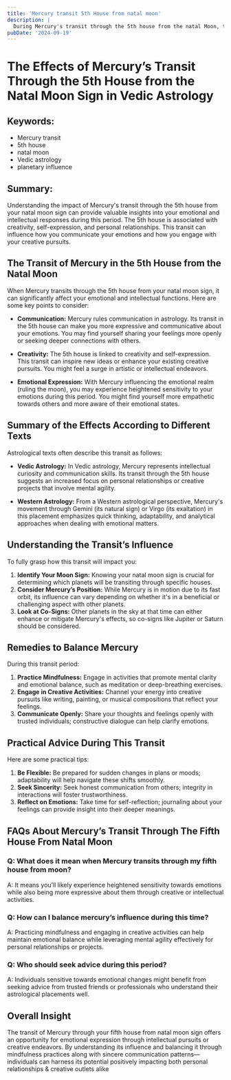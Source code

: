 ```yaml
---
title: 'Mercury transit 5th House from natal moon'
description: |
  During Mercury's transit through the 5th house from the natal Moon, the individual may experience quarrels with family, health issues, and a lack of success in personal endeavors. The period can be marked by mental stress, financial difficulties, and strained relationships.
pubDate: '2024-09-19'
---
```


# The Effects of Mercury’s Transit Through the 5th House from the Natal Moon Sign in Vedic Astrology

## Keywords:
- Mercury transit
- 5th house
- natal moon
- Vedic astrology
- planetary influence

## Summary:
Understanding the impact of Mercury's transit through the 5th house from your natal moon sign can provide valuable insights into your emotional and intellectual responses during this period. The 5th house is associated with creativity, self-expression, and personal relationships. This transit can influence how you communicate your emotions and how you engage with your creative pursuits.

## The Transit of Mercury in the 5th House from the Natal Moon

When Mercury transits through the 5th house from your natal moon sign, it can significantly affect your emotional and intellectual functions. Here are some key points to consider:

- **Communication:** Mercury rules communication in astrology. Its transit in the 5th house can make you more expressive and communicative about your emotions. You may find yourself sharing your feelings more openly or seeking deeper connections with others.
  
- **Creativity:** The 5th house is linked to creativity and self-expression. This transit can inspire new ideas or enhance your existing creative pursuits. You might feel a surge in artistic or intellectual endeavors.

- **Emotional Expression:** With Mercury influencing the emotional realm (ruling the moon), you may experience heightened sensitivity to your emotions during this period. You might find yourself more empathetic towards others and more aware of their emotional states.

## Summary of the Effects According to Different Texts

Astrological texts often describe this transit as follows:

- **Vedic Astrology:** In Vedic astrology, Mercury represents intellectual curiosity and communication skills. Its transit through the 5th house suggests an increased focus on personal relationships or creative projects that involve mental agility.

- **Western Astrology:** From a Western astrological perspective, Mercury's movement through Gemini (its natural sign) or Virgo (its exaltation) in this placement emphasizes quick thinking, adaptability, and analytical approaches when dealing with emotional matters.

## Understanding the Transit’s Influence

To fully grasp how this transit will impact you:

1. **Identify Your Moon Sign:** Knowing your natal moon sign is crucial for determining which planets will be transiting through specific houses.
2. **Consider Mercury’s Position:** While Mercury is in motion due to its fast orbit, its influence can vary depending on whether it's in a beneficial or challenging aspect with other planets.
3. **Look at Co-Signs:** Other planets in the sky at that time can either enhance or mitigate Mercury's effects, so co-signs like Jupiter or Saturn should be considered.

## Remedies to Balance Mercury

During this transit period:

1. **Practice Mindfulness:** Engage in activities that promote mental clarity and emotional balance, such as meditation or deep-breathing exercises.
2. **Engage in Creative Activities:** Channel your energy into creative pursuits like writing, painting, or musical compositions that reflect your feelings.
3. **Communicate Openly:** Share your thoughts and feelings openly with trusted individuals; constructive dialogue can help clarify emotions.

## Practical Advice During This Transit

Here are some practical tips:

1. **Be Flexible:** Be prepared for sudden changes in plans or moods; adaptability will help navigate these shifts smoothly.
2. **Seek Sincerity:** Seek honest communication from others; integrity in interactions will foster trustworthiness.
3. **Reflect on Emotions:** Take time for self-reflection; journaling about your feelings can provide insight into their deeper meanings.

## FAQs About Mercury’s Transit Through The Fifth House From Natal Moon

### Q: What does it mean when Mercury transits through my fifth house from moon?
A: It means you’ll likely experience heightened sensitivity towards emotions while also being more expressive about them through creative or intellectual activities.

### Q: How can I balance mercury’s influence during this time?
A: Practicing mindfulness and engaging in creative activities can help maintain emotional balance while leveraging mental agility effectively for personal relationships or projects.

### Q: Who should seek advice during this period?
A: Individuals sensitive towards emotional changes might benefit from seeking advice from trusted friends or professionals who understand their astrological placements well.

## Overall Insight

The transit of Mercury through your fifth house from natal moon sign offers an opportunity for emotional expression through intellectual pursuits or creative endeavors. By understanding its influence and balancing it through mindfulness practices along with sincere communication patterns—individuals can harness its potential positively impacting both personal relationships & creative outlets alike